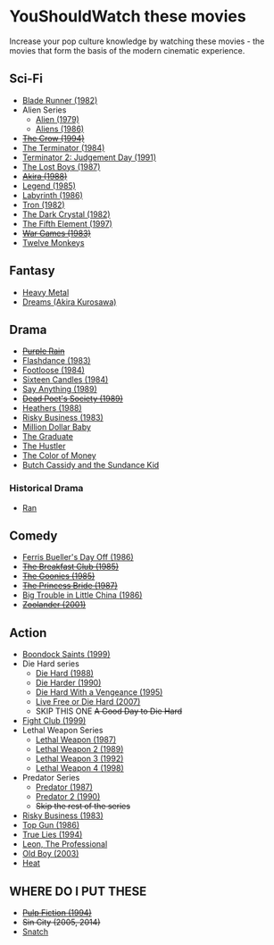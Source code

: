 
# YouShouldWatch these movies

Increase your pop culture knowledge by watching these movies - the movies that form the basis of the modern cinematic experience.


## Sci-Fi
* [Blade Runner (1982)](http://www.imdb.com/title/tt0083658/)
* Alien Series
  * [Alien (1979)](http://www.imdb.com/title/tt0078748/?ref_=tt_rec_tti)
  * [Aliens (1986)](http://www.imdb.com/title/tt0090605/?ref_=tt_rec_tt)
* ~~[The Crow (1994)](http://www.imdb.com/title/tt0109506/?ref_=fn_al_tt_1)~~
* [The Terminator (1984)](http://www.imdb.com/title/tt0088247/)
* [Terminator 2: Judgement Day (1991)](http://www.imdb.com/title/tt0103064/)
* [The Lost Boys (1987)](http://www.imdb.com/title/tt0093437/?ref_=fn_al_tt_1)
* ~~[Akira (1988)](http://www.imdb.com/title/tt0094625/)~~
* [Legend (1985)](http://www.imdb.com/title/tt0089469/)
* [Labyrinth (1986)](http://www.imdb.com/title/tt0091369/)
* [Tron (1982)](http://www.imdb.com/title/tt0084827/)
* [The Dark Crystal (1982)](http://www.imdb.com/title/tt0083791/)
* [The Fifth Element (1997)](http://www.imdb.com/title/tt0119116/)
* ~~[War Games (1983)](http://www.imdb.com/title/tt0086567/)~~
* [Twelve Monkeys](http://www.imdb.com/title/tt0114746)

## Fantasy
* [Heavy Metal](http://www.imdb.com/title/tt0082509/?ref_=nv_sr_1)
* [Dreams (Akira Kurosawa)](http://www.imdb.com/title/tt0100998)


## Drama
* ~~[Purple Rain](http://www.imdb.com/title/tt0087957/?ref_=fn_al_tt_1)~~
* [Flashdance (1983)](http://www.imdb.com/title/tt0085549/?ref_=fn_al_tt_1)
* [Footloose (1984)](http://www.imdb.com/title/tt0087277/?ref_=tt_rec_tt)
* [Sixteen Candles (1984)](http://www.imdb.com/title/tt0088128/?ref_=nv_sr_1)
* [Say Anything (1989)](http://www.imdb.com/title/tt0098258/?ref_=nv_sr_1)
* ~~[Dead Poet's Society (1989)](http://www.imdb.com/title/tt0097165/)~~
* [Heathers (1988)](http://www.imdb.com/title/tt0097493/)
* [Risky Business (1983)](http://www.imdb.com/title/tt0086200/)
* [Million Dollar Baby](http://www.imdb.com/title/tt0064115)
* [The Graduate](http://www.imdb.com/title/tt0061722)
* [The Hustler](http://www.imdb.com/title/tt0054997/)
* [The Color of Money](http://www.imdb.com/title/tt0090863/)
* [Butch Cassidy and the Sundance Kid](http://www.imdb.com/title/tt0064115/)

### Historical Drama
* [Ran](http://www.imdb.com/title/tt0089881)


## Comedy
* [Ferris Bueller's Day Off (1986)](http://www.imdb.com/title/tt0091042/?ref_=nv_sr_1)
* ~~[The Breakfast Club (1985)](http://www.imdb.com/title/tt0088847/?ref_=tt_rec_tt)~~
* ~~[The Goonies (1985)](http://www.imdb.com/title/tt0089218/?ref_=nv_sr_1)~~
* ~~[The Princess Bride (1987)](http://www.imdb.com/title/tt0093779/?ref_=nv_sr_1)~~
* [Big Trouble in Little China (1986)](http://www.imdb.com/title/tt0090728/)
* ~~[Zoolander (2001)](http://www.imdb.com/title/tt0196229/)~~

## Action
* [Boondock Saints (1999)](http://www.imdb.com/title/tt0144117/)
* Die Hard series
  * [Die Hard (1988)](http://www.imdb.com/title/tt0095016/)
  * [Die Harder (1990)](http://www.imdb.com/title/tt0099423/)
  * [Die Hard With a Vengeance (1995)](http://www.imdb.com/title/tt0112864/)
  * [Live Free or Die Hard (2007)](http://www.imdb.com/title/tt0337978/)
  * SKIP THIS ONE ~~A Good Day to Die Hard~~
* [Fight Club (1999)](http://www.imdb.com/title/tt0137523/)
* Lethal Weapon Series
  * [Lethal Weapon (1987)](http://www.imdb.com/title/tt0093409/)
  * [Lethal Weapon 2 (1989)](http://www.imdb.com/title/tt0097733/)
  * [Lethal Weapon 3 (1992)](http://www.imdb.com/title/tt0104714/)
  * [Lethal Weapon 4 (1998)](http://www.imdb.com/title/tt0122151/)
* Predator Series
  * [Predator (1987)](http://www.imdb.com/title/tt0093773/)
  * [Predator 2 (1990)](http://www.imdb.com/title/tt0100403/)
  * ~~Skip the rest of the series~~
* [Risky Business (1983)](http://www.imdb.com/title/tt0086200)
* [Top Gun (1986)](http://www.imdb.com/title/tt0092099/)
* [True Lies (1994)](http://www.imdb.com/title/tt0111503/)
* [Leon, The Professional](http://www.imdb.com/title/tt0110413/)
* [Old Boy (2003)](http://www.imdb.com/title/tt0364569/)
* [Heat](http://www.imdb.com/title/tt0113277/)


## WHERE DO I PUT THESE
* ~~[Pulp Fiction (1994)](http://www.imdb.com/title/tt0110912/)~~
* ~~Sin City (2005, 2014)~~
* [Snatch](http://www.imdb.com/title/tt0208092/)
